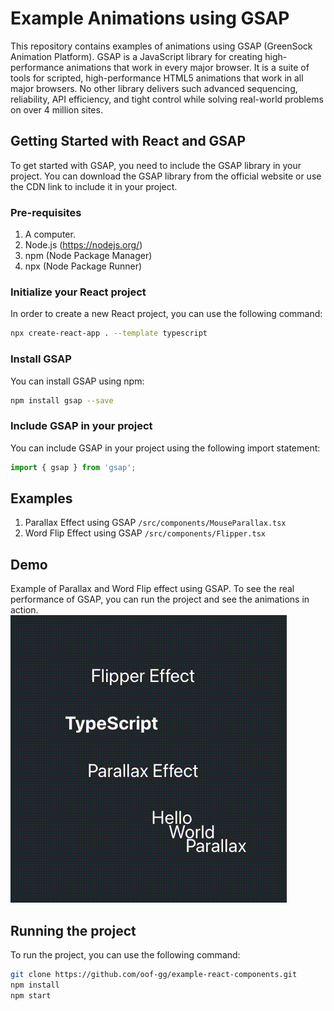 # Example Animations using GSAP
This repository contains examples of animations using GSAP (GreenSock Animation Platform). GSAP is a JavaScript library for creating high-performance animations that work in every major browser. It is a suite of tools for scripted, high-performance HTML5 animations that work in all major browsers. No other library delivers such advanced sequencing, reliability, API efficiency, and tight control while solving real-world problems on over 4 million sites.

## Getting Started with React and GSAP
To get started with GSAP, you need to include the GSAP library in your project. You can download the GSAP library from the official website or use the CDN link to include it in your project.

### Pre-requisites
1. A computer.
2. Node.js (https://nodejs.org/)
3. npm (Node Package Manager)
4. npx (Node Package Runner)

### Initialize your React project
In order to create a new React project, you can use the following command:
```bash
npx create-react-app . --template typescript
```

### Install GSAP
You can install GSAP using npm:
```bash
npm install gsap --save
```

### Include GSAP in your project
You can include GSAP in your project using the following import statement:
```javascript
import { gsap } from 'gsap';
```

## Examples
1. Parallax Effect using GSAP `/src/components/MouseParallax.tsx`
2. Word Flip Effect using GSAP `/src/components/Flipper.tsx`

## Demo
Example of Parallax and Word Flip effect using GSAP. To see the real performance of GSAP, you can run the project and see the animations in action.<br/>
![Parallax and Word Flip](/data/parallax-flipper.gif)

## Running the project
To run the project, you can use the following command:
```bash
git clone https://github.com/oof-gg/example-react-components.git
npm install
npm start
```
